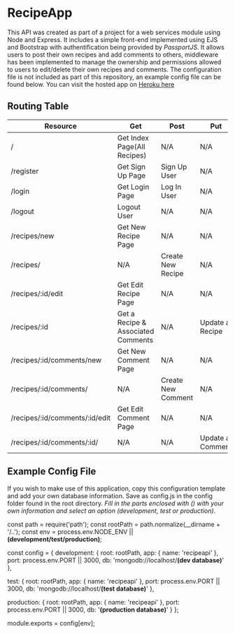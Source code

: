 # RecipeApp

This API was created as part of a project for a web services module using Node and Express. It includes a simple front-end implemented using EJS and 
Bootstrap with authentification being provided by *PassportJS*. It allows users to post their own recipes and add comments to others,
middleware has been implemented to manage the ownership and permissions allowed to users to edit/delete their own recipes and comments.
The configuration file is not included as part of this repository, an example config file can be found below.
You can visit the hosted app on [Heroku here](https://calm-bayou-87875.herokuapp.com/)


## Routing Table

|**Resource**                     |**Get**  	                        |**Post**   	    |**Put**   	       |**Delete**            |   	
|---	                          |---	                                |---	            |---	           |---	                  |
|/   	                          |Get Index Page(All Recipes)          |N/A   	            |N/A   	           |N/A                   |
|/register   	                  |Get Sign Up Page   	                |Sign Up User   	|N/A   	           |N/A                   |
|/login   	                      |Get Login Page   	                |Log In User   	    |N/A   	           |N/A                   |
|/logout   	                      |Logout User   	                    |N/A   	            |N/A   	           |N/A                   |
|/recipes/new                     |Get New Recipe Page   	            |N/A   	            |N/A   	           |N/A                   |
|/recipes/                        |N/A   	         	                |Create New Recipe  |N/A   	           |N/A                   |
|/recipes/:id/edit   	          |Get Edit Recipe Page                 |N/A   	            |N/A   	           |N/A                   |
|/recipes/:id   	              |Get a Recipe & Associated Comments   |N/A                |Update a Recipe   |Delete a Recipe       |
|/recipes/:id/comments/new   	  |Get New Comment Page   	            |N/A   	            |N/A   	           |N/A   	              |
|/recipes/:id/comments/   	      |N/A   	                            |Create New Comment |N/A   	           |N/A   	              |
|/recipes/:id/comments/:id/edit   |Get Edit Comment Page   	            |N/A   	            |N/A   	           |N/A   	              |
|/recipes/:id/comments/:id/       |N/A   	                            |N/A  	            |Update a Comment  |Delete a Comment   	  |

## Example Config File

If you wish to make use of this application, copy this configuration template and add your own database information. Save as config.js in the config folder found in the root directory.
*Fill in the parts enclosed with () with your own information and select an option (development, test or production)*.

const path = require('path');
const rootPath = path.normalize(__dirname + '/..');
const env = process.env.NODE_ENV || **(development/test/production)**;

const config = {
  development: {
    root: rootPath,
    app: {
      name: 'recipeapi'
    },
    port: process.env.PORT || 3000,
    db: 'mongodb://localhost/**(dev database)**'
  },

  test: {
    root: rootPath,
    app: {
      name: 'recipeapi'
    },
    port: process.env.PORT || 3000,
    db: 'mongodb://localhost/**(test database)**'
  },

  production: {
    root: rootPath,
    app: {
      name: 'recipeapi'
    },
    port: process.env.PORT || 3000,
    db: '**(production database)**'
  }
};

module.exports = config[env];
